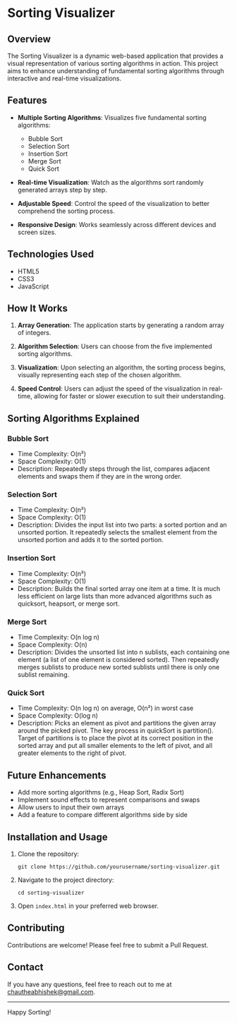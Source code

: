 # Sorting Visualizer

## Overview

The Sorting Visualizer is a dynamic web-based application that provides a visual representation of various sorting algorithms in action. This project aims to enhance understanding of fundamental sorting algorithms through interactive and real-time visualizations.

## Features

- **Multiple Sorting Algorithms**: Visualizes five fundamental sorting algorithms:
  - Bubble Sort
  - Selection Sort
  - Insertion Sort
  - Merge Sort
  - Quick Sort

- **Real-time Visualization**: Watch as the algorithms sort randomly generated arrays step by step.

- **Adjustable Speed**: Control the speed of the visualization to better comprehend the sorting process.

- **Responsive Design**: Works seamlessly across different devices and screen sizes.

## Technologies Used

- HTML5
- CSS3
- JavaScript 

## How It Works

1. **Array Generation**: The application starts by generating a random array of integers.

2. **Algorithm Selection**: Users can choose from the five implemented sorting algorithms.

3. **Visualization**: Upon selecting an algorithm, the sorting process begins, visually representing each step of the chosen algorithm.

4. **Speed Control**: Users can adjust the speed of the visualization in real-time, allowing for faster or slower execution to suit their understanding.

## Sorting Algorithms Explained

### Bubble Sort
- Time Complexity: O(n²)
- Space Complexity: O(1)
- Description: Repeatedly steps through the list, compares adjacent elements and swaps them if they are in the wrong order.

### Selection Sort
- Time Complexity: O(n²)
- Space Complexity: O(1)
- Description: Divides the input list into two parts: a sorted portion and an unsorted portion. It repeatedly selects the smallest element from the unsorted portion and adds it to the sorted portion.

### Insertion Sort
- Time Complexity: O(n²)
- Space Complexity: O(1)
- Description: Builds the final sorted array one item at a time. It is much less efficient on large lists than more advanced algorithms such as quicksort, heapsort, or merge sort.

### Merge Sort
- Time Complexity: O(n log n)
- Space Complexity: O(n)
- Description: Divides the unsorted list into n sublists, each containing one element (a list of one element is considered sorted). Then repeatedly merges sublists to produce new sorted sublists until there is only one sublist remaining.

### Quick Sort
- Time Complexity: O(n log n) on average, O(n²) in worst case
- Space Complexity: O(log n)
- Description: Picks an element as pivot and partitions the given array around the picked pivot. The key process in quickSort is partition(). Target of partitions is to place the pivot at its correct position in the sorted array and put all smaller elements to the left of pivot, and all greater elements to the right of pivot.

## Future Enhancements

- Add more sorting algorithms (e.g., Heap Sort, Radix Sort)
- Implement sound effects to represent comparisons and swaps
- Allow users to input their own arrays
- Add a feature to compare different algorithms side by side

## Installation and Usage

1. Clone the repository:
   ```
   git clone https://github.com/yourusername/sorting-visualizer.git
   ```
2. Navigate to the project directory:
   ```
   cd sorting-visualizer
   ```
3. Open `index.html` in your preferred web browser.

## Contributing

Contributions are welcome! Please feel free to submit a Pull Request.



## Contact

If you have any questions, feel free to reach out to me at [chautheabhishek@gmail.com](mailto:your.email@example.com).

---

Happy Sorting!
